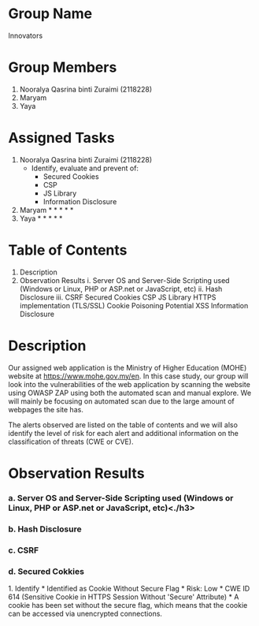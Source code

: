 # Group Name
Innovators
# Group Members
1. Nooralya Qasrina binti Zuraimi (2118228)
2. Maryam
3. Yaya
# Assigned Tasks
1. Nooralya Qasrina binti Zuraimi (2118228)
   * Identify, evaluate and prevent of:
     * Secured Cookies
     * CSP
     * JS Library
     * Information Disclosure
2. Maryam
   *
     *
     *
     *
     *
3. Yaya
   *
     *
     *
     *
     *
# Table of Contents
1. Description
2. Observation Results
    i. Server OS and Server-Side Scripting used (Windows or Linux, PHP or ASP.net or JavaScript, etc)
    ii. Hash Disclosure
    iii. CSRF
Secured Cookies
CSP
JS Library
HTTPS implementation (TLS/SSL)
Cookie Poisoning
Potential XSS
Information Disclosure
# Description
Our assigned web application is the Ministry of Higher Education (MOHE) website at https://www.mohe.gov.my/en. In this case study, our group will look into the vulnerabilities of the web application by scanning the website using OWASP ZAP using both the automated scan and manual explore. We will mainly be focusing on automated scan due to the large amount of webpages the site has.

The alerts observed are listed on the table of contents and we will also identify the level of risk for each alert and additional information on the classification of threats (CWE or CVE).
# Observation Results
<h3>a. Server OS and Server-Side Scripting used (Windows or Linux, PHP or ASP.net or JavaScript, etc)<./h3>


<h3>b. Hash Disclosure</h3>


<h3>c. CSRF</h3>


<h3>d. Secured Cokkies</h3>
1. Identify
   * Identified as Cookie Without Secure Flag
   * Risk: Low
   * CWE ID 614 (Sensitive Cookie in HTTPS Session Without 'Secure' Attribute)              
   * A cookie has been set without the secure flag, which means that the cookie can be accessed via unencrypted connections.
  



   
